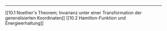 ***

[[10.1 Noether's Theorem; Invarianz unter einer Transformation der generalisierten Koordinaten]]
[[10.2 Hamilton-Funktion und Energieerhaltung]]

